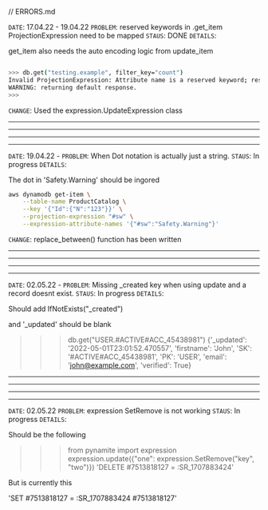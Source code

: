 // ERRORS.md


`DATE`: 17.04.22 - 19.04.22
`PROBLEM`: reserved keywords in .get_item ProjectionExpression need to be mapped
`STAUS`: DONE 
`DETAILS`: 

get_item also needs the auto encoding logic from update_item

```bash

>>> db.get("testing.example", filter_key="count")
Invalid ProjectionExpression: Attribute name is a reserved keyword; reserved keyword: count
WARNING: returning default response.
>>>

```

`CHANGE`: Used the expression.UpdateExpression class


------------
------------
------------
------------

`DATE`: 19.04.22 - 
`PROBLEM`: When Dot notation is actually just a string.
`STAUS`: In progress
`DETAILS`: 

The dot in 'Safety.Warning' should be ingored

```bash
aws dynamodb get-item \
    --table-name ProductCatalog \
    --key '{"Id":{"N":"123"}}' \
    --projection-expression "#sw" \
    --expression-attribute-names '{"#sw":"Safety.Warning"}'
```


`CHANGE`: replace_between() function has been written


------------
------------
------------
------------

`DATE`: 02.05.22 - 
`PROBLEM`: Missing _created key when using update and a record doesnt exist.
`STAUS`: In progress
`DETAILS`: 

Should add IfNotExists("_created")

and '_updated' should be blank

>>> db.get("USER.#ACTIVE#ACC_45438981")
{'_updated': '2022-05-01T23:01:52.470557', 'firstname': 'John', 'SK': '#ACTIVE#ACC_45438981', 'PK': 'USER', 'email': 'john@example.com', 'verified': True}



------------
------------
------------
------------


`DATE`: 02.05.22 
`PROBLEM`: expression SetRemove is not working
`STAUS`: In progress
`DETAILS`: 

Should be the following

>>> from pynamite import expression
>>> expression.update({"one": expression.SetRemove("key", "two")})
'DELETE #7513818127 = :SR_1707883424'

But is currently this 

'SET #7513818127 = :SR_1707883424 #7513818127'